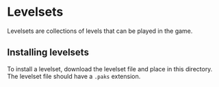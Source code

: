 # Levelsets

Levelsets are collections of levels that can be played in the game.

## Installing levelsets

To install a levelset, download the levelset file and place in this directory. The levelset file should have a `.paks` extension.
